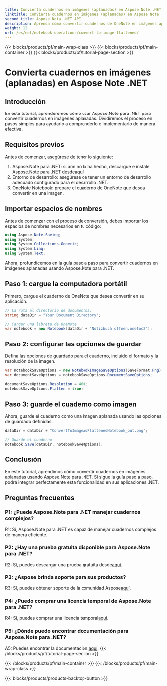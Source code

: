 ```yaml
---
title: Convierta cuadernos en imágenes (aplanadas) en Aspose Note .NET
linktitle: Convierta cuadernos en imágenes (aplanadas) en Aspose Note .NET
second_title: Aspose.Nota .NET API
description: Aprenda cómo convertir cuadernos de OneNote en imágenes aplanadas usando Aspose.Note para .NET. Guía paso a paso para una integración perfecta.
weight: 12
url: /es/net/notebook-operations/convert-to-image-flattened/
---
```


{{< blocks/products/pf/main-wrap-class >}}
{{< blocks/products/pf/main-container >}}
{{< blocks/products/pf/tutorial-page-section >}}

# Convierta cuadernos en imágenes (aplanadas) en Aspose Note .NET

## Introducción

En este tutorial, aprenderemos cómo usar Aspose.Note para .NET para convertir cuadernos en imágenes aplanadas. Dividiremos el proceso en pasos simples para ayudarlo a comprenderlo e implementarlo de manera efectiva.

## Requisitos previos

Antes de comenzar, asegúrese de tener lo siguiente:

1.  Aspose.Note para .NET: si aún no lo ha hecho, descargue e instale Aspose.Note para .NET desde[aquí](https://releases.aspose.com/note/net/).
2. Entorno de desarrollo: asegúrese de tener un entorno de desarrollo adecuado configurado para el desarrollo .NET.
3. OneNote Notebook: prepare el cuaderno de OneNote que desea convertir en una imagen.

## Importar espacios de nombres

Antes de comenzar con el proceso de conversión, debes importar los espacios de nombres necesarios en tu código:

```csharp
using Aspose.Note.Saving;
using System;
using System.Collections.Generic;
using System.Linq;
using System.Text;
```

Ahora, profundicemos en la guía paso a paso para convertir cuadernos en imágenes aplanadas usando Aspose.Note para .NET.

## Paso 1: cargue la computadora portátil

Primero, cargue el cuaderno de OneNote que desea convertir en su aplicación.

```csharp
// La ruta al directorio de documentos.
string dataDir = "Your Document Directory";

// Cargar una libreta de OneNote
var notebook = new Notebook(dataDir + "Notizbuch öffnen.onetoc2");
```

## Paso 2: configurar las opciones de guardar

Defina las opciones de guardado para el cuaderno, incluido el formato y la resolución de la imagen.

```csharp
var notebookSaveOptions = new NotebookImageSaveOptions(SaveFormat.Png);
var documentSaveOptions = notebookSaveOptions.DocumentSaveOptions;

documentSaveOptions.Resolution = 400;
notebookSaveOptions.Flatten = true;
```

## Paso 3: guarde el cuaderno como imagen

Ahora, guarde el cuaderno como una imagen aplanada usando las opciones de guardado definidas.

```csharp
dataDir = dataDir + "ConvertToImageAsFlattenedNotebook_out.png";

// Guarde el cuaderno
notebook.Save(dataDir, notebookSaveOptions);
```

## Conclusión

En este tutorial, aprendimos cómo convertir cuadernos en imágenes aplanadas usando Aspose.Note para .NET. Si sigue la guía paso a paso, podrá integrar perfectamente esta funcionalidad en sus aplicaciones .NET.

## Preguntas frecuentes

### P1: ¿Puede Aspose.Note para .NET manejar cuadernos complejos?

R1: Sí, Aspose.Note para .NET es capaz de manejar cuadernos complejos de manera eficiente.

### P2: ¿Hay una prueba gratuita disponible para Aspose.Note para .NET?

 R2: Sí, puedes descargar una prueba gratuita desde[aquí](https://releases.aspose.com/).

### P3: ¿Aspose brinda soporte para sus productos?

 R3: Sí, puedes obtener soporte de la comunidad Aspose[aquí](https://forum.aspose.com/c/note/28).

### P4: ¿Puedo comprar una licencia temporal de Aspose.Note para .NET?

 R4: Sí, puedes comprar una licencia temporal[aquí](https://purchase.aspose.com/temporary-license/).

### P5: ¿Dónde puedo encontrar documentación para Aspose.Note para .NET?

 A5: Puedes encontrar la documentación.[aquí](https://reference.aspose.com/note/net/).
{{< /blocks/products/pf/tutorial-page-section >}}

{{< /blocks/products/pf/main-container >}}
{{< /blocks/products/pf/main-wrap-class >}}

{{< blocks/products/products-backtop-button >}}
